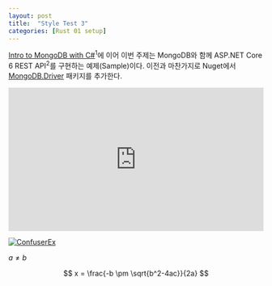 ```yaml
---
layout: post
title:  "Style Test 3"
categories: [Rust 01 setup]
---
```


[Intro to MongoDB with C#](https://msjo.kr/2020/04/12/1/)<sup>1</sup>에 이어 이번 주제는 MongoDB와 함께 ASP.NET Core 6 REST API<sup>2</sup>를 구현하는 예제(Sample)이다. 이전과 마찬가지로 Nuget에서 [MongoDB.Driver](https://www.nuget.org/packages/MongoDB.Driver) 패키지를 추가한다.

<!--more-->

<div style="position: relative; width: 100%; height: 0; padding-bottom: 56.25%;">
<iframe style="position: absolute; top: 0; left: 0; width: 100%; height: 100%;" src="https://www.youtube.com/embed/zF34dRivLOw" frameborder="0" allowfullscreen></iframe>
</div>

[![ConfuserEx](https://msjo.kr/img/2019-11-20-1.jpg)](https://github.com/mkaring/ConfuserEx)

$a \neq b$
 
$$
x = \frac{-b \pm \sqrt{b^2-4ac}}{2a}
$$
